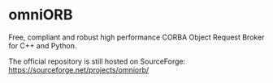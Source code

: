 # omniORB
Free, compliant and robust high performance CORBA Object Request Broker for C++ and Python.

The official repository is still hosted on SourceForge:
https://sourceforge.net/projects/omniorb/
